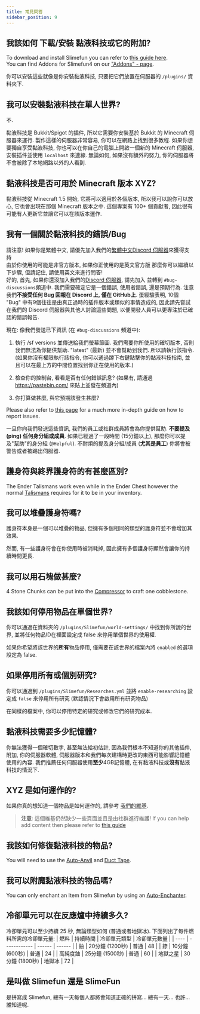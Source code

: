 ```yaml
---
title: 常見問答
sidebar_position: 9
---
```


## 我該如何 下載/安裝 黏液科技或它的附加?

To download and install Slimefun you can refer to [this guide here](Installing-Slimefun.md).  
You can find Addons for Slimefun4 on our ["Addons" - page](../Other-Plugins/Addons.md).

你可以安裝這些就像是你安裝黏液科技, 只要把它們放置在伺服器的 `/plugins/` 資料夾下.

## 我可以安裝黏液科技在單人世界?

不.

黏液科技是 Bukkit/Spigot 的插件, 所以它需要你安裝基於 Bukkit 的 Minecraft 伺服器來運行. 製作這樣的伺服器非常容易, 你可以在網路上找到很多教程. 如果你想要獨自享受黏液科技, 你也可以在你自己的電腦上開啟一個新的 Minecraft 伺服器, 安裝插件並使用 `localhost` 來連線. 無論如何, 如果沒有額外的努力, 你的伺服器將不會被除了本地網路以外的人看到.

## 黏液科技是否可用於 Minecraft 版本 XYZ?

黏液科技從 Minecraft 1.5 開始, 它將可以適用於各個版本, 所以我可以說你可以放心, 它也會出現在那個 Minecraft 版本之中. 這個專案有 100+ 個貢獻者, 因此很有可能有人更新它並讓它可以在該版本運作.

## 我有一個關於黏液科技的錯誤/Bug

請注意! 如果你是繁體中文, 請優先加入我們的[繁體中文Discord 伺服器](https://discord.gg/GF4CwjFXT9)來獲得支持 <br /> 由於你使用的可能是非官方版本, 如果你正使用的是英文官方版 那麼你可以繼續以下步驟, 但請記住, 請使用英文來進行問答! <br /> 好的, 首先, 如果你還沒加入我們的[Discord 伺服器](https://discord.gg/fsD4Bkh), 請先加入 並轉到 `#bug-discussions`頻道中. 我們需要確定它是一個錯誤, 使用者錯誤, 還是預期行為. 注意我們**不接受任何 Bug 回報在 Discord 上, 僅在 GitHub上**. 蛋經驗表明, 10個 "Bug" 中有9個往往是由真正過時的插件版本或類似的事情造成的, 因此請先嘗試在我們的 Discord 伺服器與其他人討論這些問題, 以便開發人員可以更專注於已確認的錯誤報告.

現在: 像我們發送已下資訊 (在 `#bug-discussions` 頻道中):

1. 執行 /sf versions 並傳送給我們螢幕節圖. 我們需要你所使用的確切版本, 否則我們無法為你提供幫助. "latest" (最新) 並不會幫助到我們. 所以請執行該指令. (如果你沒有權限執行該指令, 你可以通過蹲下右鍵點擊你的黏液科技指南, 並且可以在最上方的中間位置找到你正在使用的版本.)

2. 檢查你的控制台, 看看是否有任何錯誤訊息? (如果有, 請通過 https://pastebin.com/ 來貼上並發在頻道內)

3. 你打算做甚麼, 與它預期該發生甚麼?

Please also refer to [this page](How-to-report-bugs.md) for a much more in-depth guide on how to report issues.

一旦你向我們發送這些資訊, 我們的員工或社群成員將會為你提供幫助. **不要提及 (ping) 任何身分組或成員**. 如果已經過了一段時間 (15分鐘以上), 那麼你可以提及"幫助"的身分組 (`@Helpful`). 不耐煩的提及身分組/成員 (**尤其是員工**) 你將會被警告或者被踢出伺服器.

## 護身符與終界護身符的有甚麼區別?

The Ender Talismans work even while in the Ender Chest however the normal [Talismans](../Talismans/Talismans.md) requires for it to be in your inventory.

## 我可以堆疊護身符嗎?

護身符本身是一個可以堆疊的物品, 但擁有多個相同的類型的護身符並不會增加其效果.

然而, 有一些護身符會在你使用時被消耗掉, 因此擁有多個護身符顯然會讓你的持續時間更長.

## 我可以用石塊做甚麼?

4 Stone Chunks can be put into the [Compressor](../Basic-Machines/Compressor.md) to craft one cobblestone.

## 我該如何停用物品在單個世界?

你可以通過在資料夾的 `/plugins/Slimefun/world-settings/` 中找到你所說的世界, 並將任何物品ID在裡面設定成 false 來停用單個世界的使用權.

如果你希望將該世界的**所有**物品停用, 僅需要在該世界的檔案內將 `enabled` 的選項設定為 false.

## 如果停用所有或個別研究?

你可以通過到 `/plugins/Slimefun/Researches.yml` 並將 `enable-researching` 設定成 `false` 來停用所有研究 (默認情況下會啟用所有研究物品)

在同樣的檔案中, 你可以停用特定的研究或修改它們的研究成本.

## 黏液科技需要多少記憶體?

你無法獲得一個確切數字, 甚至無法給初估計, 因為我們根本不知道你的其他插件, 附加, 你的伺服器軟體, 伺服器版本和我們每次建構時更改的東西可能影響記憶體使用的內容. 我們推薦任何伺服器使用**至少**4GB記憶體, 在有黏液科技或**沒有**黏液科技的情況下.

## XYZ 是如何運作的?

如果你真的想知道一個物品是如何運作的, 請參考 [我們的維基](https://github.com/Slimefun/Slimefun4/wiki).
> **注意**: 這個維基仍然缺少一些頁面並且是由社群進行維護! If you can help add content then please refer to [this guide](Expanding-the-Wiki.md)

## 我該如何修復黏液科技的物品?

You will need to use the [Auto-Anvil](../Electric-Machines/Machines/Auto-Anvil.md) and [Duct Tape](../Miscellaneous-Items/Miscellaneous-Items.md).

## 我可以附魔黏液科技的物品嗎?

You can only enchant an Item from Slimefun by using an [Auto-Enchanter](../Electric-Machines/Machines/Auto-Enchanter.md).

## 冷卻單元可以在反應爐中持續多久?

冷卻單元可以至少持續 25 秒, 無論類型如何 (普通或者地獄冰). 下面列出了每件燃料所需的冷卻單元量:
| 燃料   | 持續時間         | 冷卻單元類型 | 冷卻單元數量 |
| ---- | ------------ | ------ | ------ |
| 鈾    | 20分鐘 (1200秒) | 普通     | 48     |
| 錼    | 10分鐘 (600秒)  | 普通     | 24     |
| 高純度鈾 | 25分鐘 (1500秒) | 普通     | 60     |
| 地獄之星 | 30分鐘 (1800秒) | 地獄冰    | 72     |

## 是叫做 Slimefun 還是 SlimeFun

是拼寫成 Slimefun, 總有一天每個人都將會知道正確的拼寫... 總有一天... 也許... 誰知道呢.
